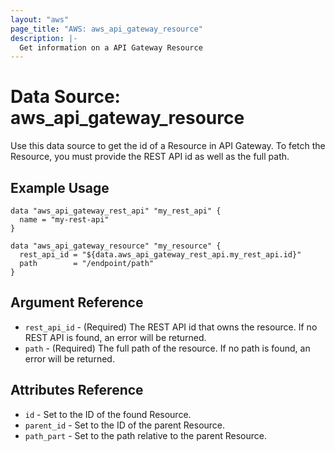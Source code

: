 ```yaml
---
layout: "aws"
page_title: "AWS: aws_api_gateway_resource"
description: |-
  Get information on a API Gateway Resource
---
```


# Data Source: aws_api_gateway_resource

Use this data source to get the id of a Resource in API Gateway. 
To fetch the Resource, you must provide the REST API id as well as the full path.  

## Example Usage

```hcl
data "aws_api_gateway_rest_api" "my_rest_api" {
  name = "my-rest-api"
}

data "aws_api_gateway_resource" "my_resource" {
  rest_api_id = "${data.aws_api_gateway_rest_api.my_rest_api.id}"
  path        = "/endpoint/path"
}
```

## Argument Reference

 * `rest_api_id` - (Required) The REST API id that owns the resource. If no REST API is found, an error will be returned.
 * `path` - (Required) The full path of the resource.  If no path is found, an error will be returned.

## Attributes Reference

 * `id` - Set to the ID of the found Resource.
 * `parent_id` - Set to the ID of the parent Resource.
 * `path_part` - Set to the path relative to the parent Resource.
